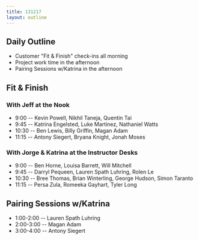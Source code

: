 ```yaml
---
title: 131217
layout: outline
---
```


## Daily Outline

* Customer "Fit & Finish" check-ins all morning
* Project work time in the afternoon
* Pairing Sessions w/Katrina in the afternoon

## Fit & Finish

### With Jeff at the Nook

* 9:00 -- Kevin Powell, Nikhil Taneja, Quentin Tai
* 9:45 -- Katrina Engelsted, Luke Martinez, Nathaniel Watts
* 10:30 -- Ben Lewis, Billy Griffin, Magan Adam
* 11:15 -- Antony Siegert, Bryana Knight, Jonah Moses

### With Jorge & Katrina at the Instructor Desks

* 9:00 -- Ben Horne, Louisa Barrett, Will Mitchell
* 9:45 -- Darryl Pequeen, Lauren Spath Luhring, Rolen Le
* 10:30 -- Bree Thomas, Brian Winterling, George Hudson, Simon Taranto
* 11:15 -- Persa Zula, Romeeka Gayhart, Tyler Long

## Pairing Sessions w/Katrina

* 1:00-2:00 -- Lauren Spath Luhring
* 2:00-3:00 -- Magan Adam
* 3:00-4:00 -- Antony Siegert